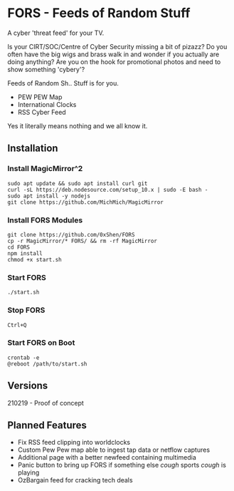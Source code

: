 # FORS - Feeds of Random Stuff
A cyber 'threat feed' for your TV.

Is your CIRT/SOC/Centre of Cyber Security missing a bit of pizazz? 
Do you often have the big wigs and brass walk in and wonder if you actually are doing anything? 
Are you on the hook for promotional photos and need to show something 'cybery'?

Feeds of Random Sh.. Stuff is for you. 
* PEW PEW Map
* International Clocks
* RSS Cyber Feed

Yes it literally means nothing and we all know it.

## Installation
### Install MagicMirror^2
```
sudo apt update && sudo apt install curl git
curl -sL https://deb.nodesource.com/setup_10.x | sudo -E bash -
sudo apt install -y nodejs
git clone https://github.com/MichMich/MagicMirror
```

### Install FORS Modules
```
git clone https://github.com/0xShen/FORS
cp -r MagicMirror/* FORS/ && rm -rf MagicMirror
cd FORS
npm install
chmod +x start.sh
```

### Start FORS
```
./start.sh
```

### Stop FORS
```
Ctrl+Q
```

### Start FORS on Boot
```
crontab -e
@reboot /path/to/start.sh
```

## Versions
210219 - Proof of concept

## Planned Features
* Fix RSS feed clipping into worldclocks
* Custom Pew Pew map able to ingest tap data or netflow captures
* Additional page with a better newfeed containing multimedia
* Panic button to bring up FORS if something else *cough* sports *cough* is playing
* OzBargain feed for cracking tech deals
